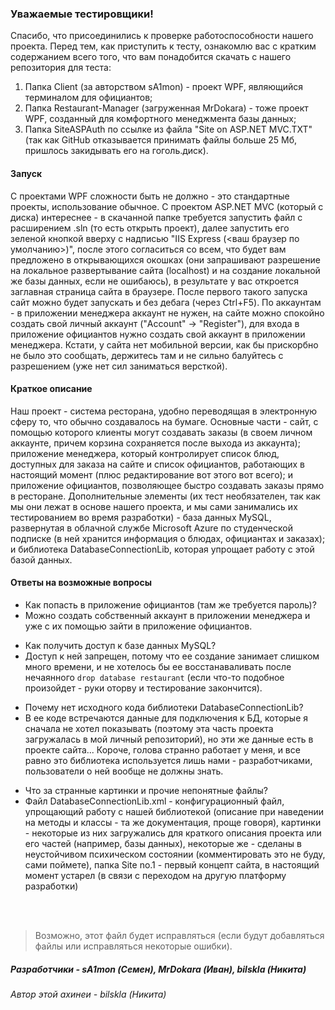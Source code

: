 ### Уважаемые тестировщики!
Спасибо, что присоединились к проверке работоспособности нашего проекта. Перед тем, как приступить к тесту, ознакомлю вас с кратким содержанием всего того, что вам понадобится скачать с нашего репозитория для теста:
1. Папка Client (за авторством sA1mon) - проект WPF, являющийся терминалом для официантов;
2. Папка Restaurant-Manager (загруженная MrDokara) - тоже проект WPF, созданный для комфортного менеджмента базы данных;
3. Папка SiteASPAuth по ссылке из файла "Site on ASP.NET MVC.TXT" (так как GitHub отказывается принимать файлы больше 25 Мб, пришлось закидывать его на гоголь.диск).

#### Запуск
С проектами WPF сложности быть не должно - это стандартные проекты, использование обычное. С проектом ASP.NET MVC (который с диска) интереснее - в скачанной папке требуется запустить файл с расширением .sln (то есть открыть проект), далее запустить его зеленой кнопкой вверху с надписью "IIS Express (<ваш браузер по умолчанию>)", после этого согласиться со всем, что будет вам предложено в открывающихся окошках (они запрашивают разрешение на локальное развертывание сайта (localhost) и на создание локальной же базы данных, если не ошибаюсь), в результате у вас откроется заглавная страница сайта в браузере. После первого такого запуска сайт можно будет запускать и без дебага (через Ctrl+F5).
По аккаунтам - в приложении менеджера аккаунт не нужен, на сайте можно спокойно создать свой личный аккаунт ("Account" -> "Register"), для входа в приложение официантов нужно создать свой аккаунт в приложении менеджера.
Кстати, у сайта нет мобильной версии, как бы прискорбно не было это сообщать, держитесь там и не сильно балуйтесь с разрешением (уже нет сил заниматься версткой).


#### Краткое описание
Наш проект - система ресторана, удобно переводящая в электронную сферу то, что обычно создавалось на бумаге. Основные части - сайт, с помощью которого клиенты могут создавать заказы (в своем личном аккаунте, причем корзина сохраняется после выхода из аккаунта); приложение менеджера, который контролирует список блюд, доступных для заказа на сайте и список официантов, работающих в настоящий момент (плюс редактирование вот этого вот всего); и приложение официантов, позволяющее быстро создавать заказы прямо в ресторане. Дополнительные элементы (их тест необязателен, так как мы они лежат в основе нашего проекта, и мы сами занимались их тестированием во время разработки) - база данных MySQL, развернутая в облачной службе Microsoft Azure по студенческой подписке (в ней хранится информация о блюдах, официантах и заказах); и библиотека DatabaseConnectionLib, которая упрощает работу с этой базой данных.

#### Ответы на возможные вопросы
- Как попасть в приложение официантов (там же требуется пароль)?
- Можно создать собственный аккаунт в приложении менеджера и уже с их помощью зайти в приложение официантов.

* Как получить доступ к базе данных MySQL?
* Доступ к ней запрещен, потому что ее создание занимает слишком много времени, и не хотелось бы ее восстанаваливать после нечаянного ```drop database restaurant``` (если что-то подобное произойдет - руки оторву и тестирование закончится).

- Почему нет исходного кода библиотеки DatabaseConnectionLib?
- В ее коде встречаются данные для подключения к БД, которые я сначала не хотел показывать (поэтому эта часть проекта загружалась в мой личный репозиторий), но эти же данные есть в проекте сайта... Короче, голова странно работает у меня, и все равно это библиотека используется лишь нами - разработчиками, пользователи о ней вообще не должны знать.

* Что за странные картинки и прочие непонятные файлы?
* Файл DatabaseConnectionLib.xml - конфигурационный файл, упрощающий работу с нашей библиотекой (описание при наведении на методы и классы - та же документация, проще говоря), картинки - некоторые из них загружались для краткого описания проекта или его частей (например, базы данных), некоторые же - сделаны в неустойчивом психическом состоянии (комментировать это не буду, сами поймете), папка Site no.1 - первый концепт сайта, в настоящий момент устарел (в связи с переходом на другую платформу разработки)
<br>
<br>

> Возможно, этот файл будет исправляться (если будут добавляться файлы или исправляться некоторые ошибки).
##### Разработчики - sA1mon (Семен), MrDokara (Иван), bilskla (Никита)
###### Автор этой ахинеи - bilskla (Никита)

